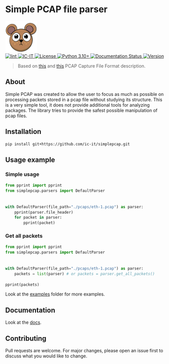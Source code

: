 # Simple PCAP file parser

![SimplePCAP. Logo Author: @mellin_venera](./docs/assets/images/minilogo.png)  
[
    ![lint](https://img.shields.io/github/actions/workflow/status/ic-it/simplepcap/lint.yml)
](https://github.com/ic-it/simplepcap/actions)
[
    ![IC-IT](https://img.shields.io/badge/IC--IT-2023-blue)
](https://github.com/ic-it/)
[
    ![License](https://img.shields.io/github/license/ic-it/simplepcap)
](
    https://github.com/ic-it/simplepcap/blob/main/LICENSE
)
[
    ![Python 3.10+](https://img.shields.io/badge/python-3.10+-blue)
](
    https://www.python.org/downloads/release/python-3100/
)
[
    ![Documentation Status](https://img.shields.io/badge/docs-latest-brightgreen.svg?style=flat)
](https://ic-it.github.io/simplepcap/)
[
    ![Version](https://img.shields.io/badge/version-0.1.7-blue)
](https://github.com/ic-it/simplepcap)

> Based on [this](https://www.ietf.org/archive/id/draft-gharris-opsawg-pcap-01.html) 
> and [this](https://wiki.wireshark.org/Development/LibpcapFileFormat#global-header) 
> PCAP Capture File Format description.

## About
Simple PCAP was created to allow the user to focus as much as possible on processing packets stored in 
a pcap file without studying its structure. This is a very simple tool, it does not provide additional 
tools for analyzing packages. The library tries to provide the safest possible manipulation of pcap files.


## Installation
```bash
pip install git+https://github.com/ic-it/simplepcap.git
```

## Usage example
### Simple usage
```python
from pprint import pprint
from simplepcap.parsers import DefaultParser


with DefaultParser(file_path="./pcaps/eth-1.pcap") as parser:
    pprint(parser.file_header)
    for packet in parser:
        pprint(packet)
```

### Get all packets
```python
from pprint import pprint
from simplepcap.parsers import DefaultParser


with DefaultParser(file_path="./pcaps/eth-1.pcap") as parser:
    packets = list(parser) # or packets = parser.get_all_packets()

pprint(packets)
```

Look at the [examples](./examples) folder for more examples.

## Documentation
Look at the [docs](https://ic-it.github.io/simplepcap/).


## Contributing
Pull requests are welcome. For major changes, please open an issue first to discuss what you would like to change.

